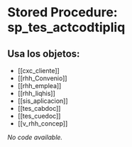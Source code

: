 # Stored Procedure: sp_tes_actcodtipliq

## Usa los objetos:
- [[cxc_cliente]]
- [[rhh_Convenio]]
- [[rhh_emplea]]
- [[rhh_liqhis]]
- [[sis_aplicacion]]
- [[tes_cabdoc]]
- [[tes_cuedoc]]
- [[v_rhh_concep]]

*No code available.*
